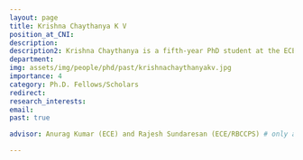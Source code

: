 ```yaml
---
layout: page
title: Krishna Chaythanya K V
position_at_CNI: 
description: 
description2: Krishna Chaythanya is a fifth-year PhD student at the ECE Department. He obtained his M.Sc(Engg) in ECE from the Indian Institute of Science in 2011 and a B.E. degree in ECE from PES Institute of Technology, Bangalore, in 2008. Before joining IISc for the PhD program, he designed IoT Networks for Home Automation at a startup. Earlier, he worked at Imagination Technologies and CSR Technologies, developing algorithms for wireless baseband transceivers. His research interests are broadly in inference, and control over networks. He is currently working on applying sequential hypothesis testing and learning techniques for inference over networks with applications in Industrial Automation.
department:
img: assets/img/people/phd/past/krishnachaythanyakv.jpg
importance: 4
category: Ph.D. Fellows/Scholars
redirect: 
research_interests: 
email: 
past: true

advisor: Anurag Kumar (ECE) and Rajesh Sundaresan (ECE/RBCCPS) # only applicable for students or fellows

---
```

